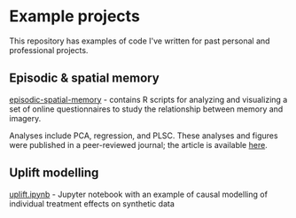 # Example projects

This repository has examples of code I've written for past personal and professional projects.

## Episodic & spatial memory
[episodic-spatial-memory](https://github.com/carinafan/example-projects/tree/main/episodic-spatial-memory) - contains R scripts for analyzing and visualizing a set of online questionnaires to study the relationship between memory and imagery.

Analyses include PCA, regression, and PLSC. These analyses and figures were published in a peer-reviewed journal; the article is available [here](https://doi.org/10.3758/s13421-020-01093-7). 

## Uplift modelling
[uplift.ipynb](https://github.com/carinafan/example-projects/blob/main/uplift.ipynb) - Jupyter notebook with an example of causal modelling of individual treatment effects on synthetic data